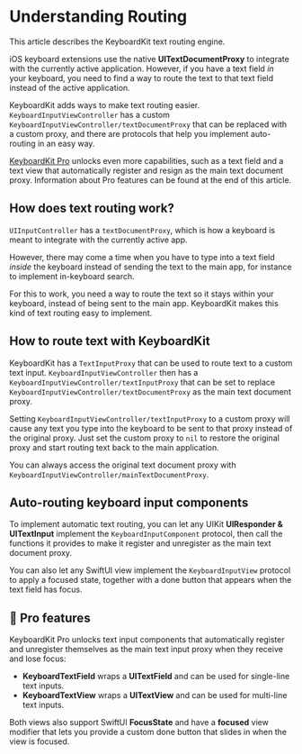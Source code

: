 # Understanding Routing

This article describes the KeyboardKit text routing engine.

iOS keyboard extensions use the native **UITextDocumentProxy** to integrate with the currently active application. However, if you have a text field *in* your keyboard, you need to find a way to route the text to that text field instead of the active application.  

KeyboardKit adds ways to make text routing easier. ``KeyboardInputViewController`` has a custom ``KeyboardInputViewController/textDocumentProxy`` that can be replaced with a custom proxy, and there are protocols that help you implement auto-routing in an easy way.

[KeyboardKit Pro][Pro] unlocks even more capabilities, such as a text field and a text view that automatically register and resign as the main text document proxy. Information about Pro features can be found at the end of this article.



## How does text routing work?

`UIInputController` has a `textDocumentProxy`, which is how a keyboard is meant to integrate with the currently active app. 

However, there may come a time when you have to type into a text field *inside* the keyboard instead of sending the text to the main app, for instance to implement in-keyboard search. 

For this to work, you need a way to route the text so it stays within your keyboard, instead of being sent to the main app. KeyboardKit makes this kind of text routing easy to implement.



## How to route text with KeyboardKit

KeyboardKit has a ``TextInputProxy`` that can be used to route text to a custom text input. ``KeyboardInputViewController`` then has a ``KeyboardInputViewController/textInputProxy`` that can be set to replace ``KeyboardInputViewController/textDocumentProxy`` as the main text document proxy.

Setting ``KeyboardInputViewController/textInputProxy`` to a custom proxy will cause any text you type into the keyboard to be sent to that proxy instead of the original proxy. Just set the custom proxy to `nil` to restore the original proxy and start routing text back to the main application.  

You can always access the original text document proxy with ``KeyboardInputViewController/mainTextDocumentProxy``.



## Auto-routing keyboard input components

To implement automatic text routing, you can let any UIKit **UIResponder & UITextInput** implement the ``KeyboardInputComponent`` protocol, then call the functions it provides to make it register and unregister as the main text document proxy.

You can also let any SwiftUI view implement the ``KeyboardInputView`` protocol to apply a focused state, together with a done button that appears when the text field has focus.



## 👑 Pro features

KeyboardKit Pro unlocks text input components that automatically register and unregister themselves as the main text input proxy when they receive and lose focus:

* **KeyboardTextField** wraps a **UITextField** and can be used for single-line text inputs.
* **KeyboardTextView** wraps a **UITextView** and can be used for multi-line text inputs.

Both views also support SwiftUI **FocusState** and have a **focused** view modifier that lets you provide a custom done button that slides in when the view is focused.


[Pro]: https://github.com/KeyboardKit/KeyboardKitPro
